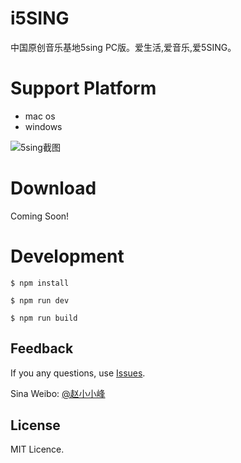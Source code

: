 # i5SING
中国原创音乐基地5sing PC版。爱生活,爱音乐,爱5SING。

# Support Platform
* mac os
* windows

![5sing截图](http://7xpilz.com1.z0.glb.clouddn.com/5sing.png)

# Download
Coming Soon!

# Development
```
$ npm install 

$ npm run dev

$ npm run build
```

## Feedback
If you any questions, use [Issues](https://github.com/i5sing/5sing/issues).

Sina Weibo: [@赵小小峰](http://weibo.com/5101118493)

## License
MIT Licence.